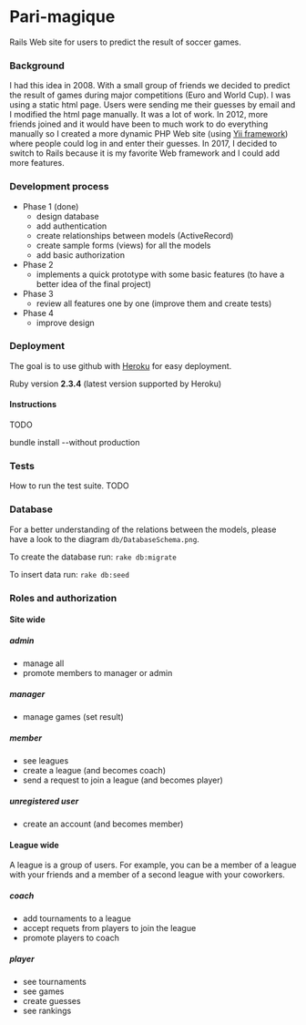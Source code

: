 # Pari-magique

Rails Web site for users to predict the result of soccer games.

### Background

I had this idea in 2008. With a small group of friends we decided to predict the result of games during major competitions (Euro and World Cup). I was using a static html page. Users were sending me their guesses by email and I modified the html page manually. It was a lot of work.
In 2012, more friends joined and it would have been to much work to do everything manually so I created a more dynamic PHP Web site (using [Yii framework](www.yiiframework.com/)) where people could log in and enter their guesses. 
In 2017, I decided to switch to Rails because it is my favorite Web framework and I could add more features.

### Development process 

* Phase 1 (done)
  * design database 
  * add authentication
  * create relationships between models (ActiveRecord) 
  * create sample forms (views) for all the models 
  * add basic authorization 
* Phase 2
  * implements a quick prototype with some basic features (to have a better idea of the final project)
* Phase 3
  * review all features one by one (improve them and create tests)
* Phase 4
  * improve design

### Deployment

The goal is to use github with [Heroku](https://www.heroku.com/) for easy deployment.

Ruby version **2.3.4** (latest version supported by Heroku)

#### Instructions 

TODO

bundle install --without production

### Tests

How to run the test suite. TODO



### Database

For a better understanding of the relations between the models, please have a look to the diagram ```db/DatabaseSchema.png```.

To create the database run: ```rake db:migrate```

To insert data run: ```rake db:seed```


### Roles and authorization

#### Site wide

##### admin

* manage all
* promote members to manager or admin

##### manager

* manage games (set result)

##### member

* see leagues
* create a league (and becomes coach)
* send a request to join a league (and becomes player)

##### unregistered user

* create an account (and becomes member)

#### League wide

A league is a group of users. For example, you can be a member of a league with your friends and a member of a second league with your coworkers.
  
##### coach

* add tournaments to a league
* accept requets from players to join the league
* promote players to coach

##### player

* see tournaments
* see games
* create guesses
* see rankings
